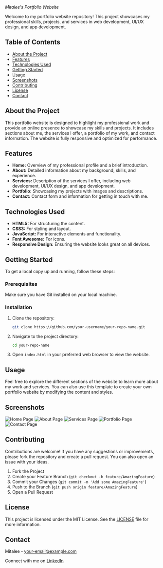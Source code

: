 *Mitalee's Portfolio Website*

Welcome to my portfolio website repository! This project showcases my professional skills, projects, and services in web development, UI/UX design, and app development.

## Table of Contents

* [About the Project](#about-the-project)
* [Features](#features)
* [Technologies Used](#technologies-used)
* [Getting Started](#getting-started)
* [Usage](#usage)
* [Screenshots](#screenshots)
* [Contributing](#contributing)
* [License](#license)
* [Contact](#contact)

## About the Project

This portfolio website is designed to highlight my professional work and provide an online presence to showcase my skills and projects. It includes sections about me, the services I offer, a portfolio of my work, and contact information. The website is fully responsive and optimized for performance.

## Features

* **Home:** Overview of my professional profile and a brief introduction.
* **About:** Detailed information about my background, skills, and experience.
* **Services:** Description of the services I offer, including web development, UI/UX design, and app development.
* **Portfolio:** Showcasing my projects with images and descriptions.
* **Contact:** Contact form and information for getting in touch with me.

## Technologies Used

* **HTML5:** For structuring the content.
* **CSS3:** For styling and layout.
* **JavaScript:** For interactive elements and functionality.
* **Font Awesome:** For icons.
* **Responsive Design:** Ensuring the website looks great on all devices.

## Getting Started

To get a local copy up and running, follow these steps:

### Prerequisites

Make sure you have Git installed on your local machine.

### Installation

1. Clone the repository:
    ```bash
    git clone https://github.com/your-username/your-repo-name.git
    ```

2. Navigate to the project directory:
    ```bash
    cd your-repo-name
    ```

3. Open `index.html` in your preferred web browser to view the website.

## Usage

Feel free to explore the different sections of the website to learn more about my work and services. You can also use this template to create your own portfolio website by modifying the content and styles.

## Screenshots

![Home Page](screenshots/home-page.png)
![About Page](screenshots/about-page.png)
![Services Page](screenshots/services-page.png)
![Portfolio Page](screenshots/portfolio-page.png)
![Contact Page](screenshots/contact-page.png)

## Contributing

Contributions are welcome! If you have any suggestions or improvements, please fork the repository and create a pull request. You can also open an issue with your ideas.

1. Fork the Project
2. Create your Feature Branch (`git checkout -b feature/AmazingFeature`)
3. Commit your Changes (`git commit -m 'Add some AmazingFeature'`)
4. Push to the Branch (`git push origin feature/AmazingFeature`)
5. Open a Pull Request

## License

This project is licensed under the MIT License. See the [LICENSE](LICENSE) file for more information.

## Contact

Mitalee - [your-email@example.com](mailto:your-email@example.com)

Connect with me on [LinkedIn](https://www.linkedin.com/in/your-linkedin-profile)

